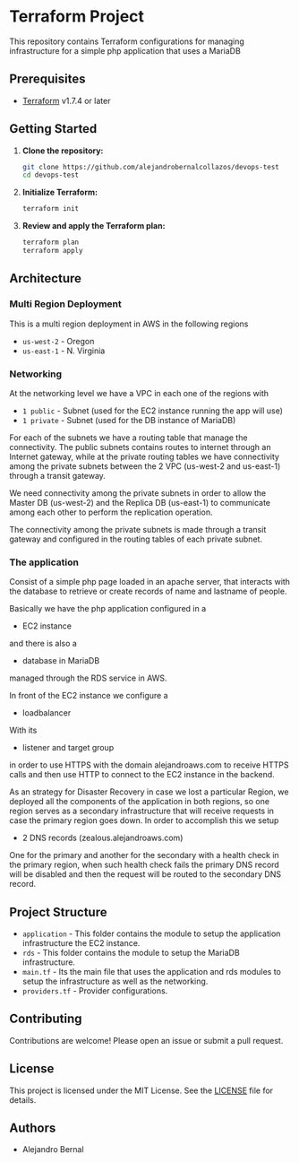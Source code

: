# Terraform Project

This repository contains Terraform configurations for managing infrastructure for a simple php application that uses a MariaDB

## Prerequisites

- [Terraform](https://www.terraform.io/downloads.html) v1.7.4 or later

## Getting Started

1. **Clone the repository:**
    ```sh
    git clone https://github.com/alejandrobernalcollazos/devops-test
    cd devops-test
    ```

2. **Initialize Terraform:**
    ```sh
    terraform init
    ```

3. **Review and apply the Terraform plan:**
    ```sh
    terraform plan
    terraform apply
    ```

## Architecture

### Multi Region Deployment

This is a multi region deployment in AWS in the following regions

- `us-west-2` - Oregon
- `us-east-1` - N. Virginia

### Networking

At the networking level we have a VPC in each one of the regions with 

- `1 public` - Subnet (used for the EC2 instance running the app will use)
- `1 private` - Subnet (used for the DB instance of MariaDB)

For each of the subnets we have a routing table that manage the connectivity. The public subnets contains routes to internet through an Internet gateway, while at the private routing tables we have connectivity among the private subnets between the 2 VPC (us-west-2 and us-east-1) through a transit gateway.

We need connectivity among the private subnets in order to allow the Master DB (us-west-2) and the Replica DB (us-east-1) to communicate among each other to perform the replication operation.

The connectivity among the private subnets is made through a transit gateway and configured in the routing tables of each private subnet.

### The application

Consist of a simple php page loaded in an apache server, that interacts with the database to retrieve or create records of name and lastname of people. 

Basically we have the php application configured in a 

- EC2 instance 

and there is also a 

- database in MariaDB 

managed through the RDS service in AWS.

In front of the EC2 instance we configure a 

- loadbalancer 

With its 

- listener and target group 

in order to use HTTPS with the domain alejandroaws.com to receive HTTPS calls and then use HTTP to connect to the EC2 instance in the backend.

As an strategy for Disaster Recovery in case we lost a particular Region, we deployed all the components of the application in both regions, so one region serves as a secondary infrastructure that will receive requests in case the primary region goes down. In order to accomplish this we setup 

- 2 DNS records (zealous.alejandroaws.com)

One for the primary and another for the secondary with a health check in the primary region, when such health check fails the primary DNS record will be disabled and then the request will be routed to the secondary DNS record. 


## Project Structure

- `application` - This folder contains the module to setup the application infrastructure the EC2 instance.
- `rds` - This folder contains the module to setup the MariaDB infrastructure.
- `main.tf` - Its the main file that uses the application and rds modules to setup the infrastructure as well as the networking.
- `providers.tf` - Provider configurations.

## Contributing

Contributions are welcome! Please open an issue or submit a pull request.

## License

This project is licensed under the MIT License. See the [LICENSE](LICENSE) file for details.

## Authors

- Alejandro Bernal
